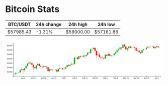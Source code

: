 # Bitcoin Stats

BTC/USDT|24h change|24h high|24h low|
|---|---|---|---|
|$57985.43|-1.31%|$59000.00|$57161.86|

<img src="./chart.svg">
